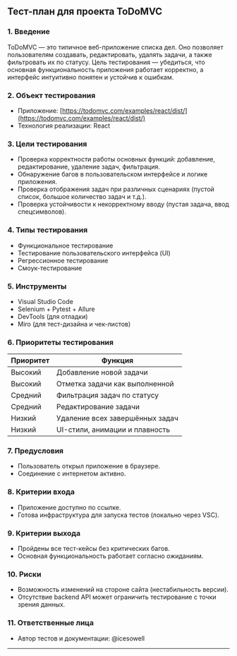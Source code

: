 
## Тест-план для проекта ToDoMVC

### 1. Введение
ToDoMVC — это типичное веб-приложение списка дел. Оно позволяет пользователям создавать, редактировать, удалять задачи, а также фильтровать их по статусу. Цель тестирования — убедиться, что основная функциональность приложения работает корректно, а интерфейс интуитивно понятен и устойчив к ошибкам.

### 2. Объект тестирования
- Приложение: [https://todomvc.com/examples/react/dist/](https://todomvc.com/examples/react/dist/)
- Технология реализации: React

### 3. Цели тестирования
- Проверка корректности работы основных функций: добавление, редактирование, удаление задач, фильтрация.
- Обнаружение багов в пользовательском интерфейсе и логике приложения.
- Проверка отображения задач при различных сценариях (пустой список, большое количество задач и т.д.).
- Проверка устойчивости к некорректному вводу (пустая задача, ввод спецсимволов).

### 4. Типы тестирования
- Функциональное тестирование
- Тестирование пользовательского интерфейса (UI)
- Регрессионное тестирование
- Смоук-тестирование

### 5. Инструменты
- Visual Studio Code
- Selenium + Pytest + Allure
- DevTools (для отладки)
- Miro (для тест-дизайна и чек-листов)

### 6. Приоритеты тестирования
| Приоритет | Функция                        |
|-----------|---------------------------------|
| Высокий   | Добавление новой задачи        |
| Высокий   | Отметка задачи как выполненной |
| Средний   | Фильтрация задач по статусу    |
| Средний   | Редактирование задачи          |
| Низкий    | Удаление всех завершённых задач|
| Низкий    | UI-стили, анимации и плавность |

### 7. Предусловия
- Пользователь открыл приложение в браузере.
- Соединение с интернетом активно.

### 8. Критерии входа
- Приложение доступно по ссылке.
- Готова инфраструктура для запуска тестов (локально через VSC).

### 9. Критерии выхода
- Пройдены все тест-кейсы без критических багов.
- Основная функциональность работает согласно ожиданиям.

### 10. Риски
- Возможность изменений на стороне сайта (нестабильность версии).
- Отсутствие backend API может ограничить тестирование с точки зрения данных.

### 11. Ответственные лица
- Автор тестов и документации: @icesowell

---


